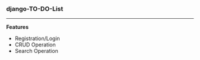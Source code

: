 ### django-TO-DO-List
-------------------------------
**Features**
* Registration/Login
* CRUD Operation
* Search Operation
